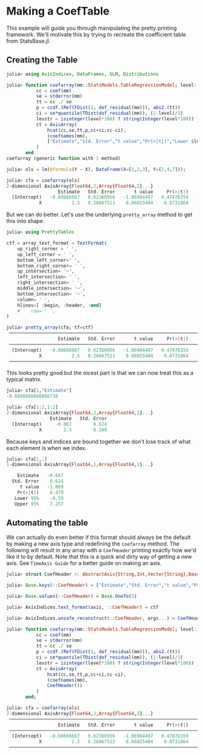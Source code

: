 # Making a CoefTable

This example will guide you through manipulating the pretty printing framework.
We'll motivate this by trying to recreate the coefficient table from StatsBase.jl.

## Creating the Table 
```julia
julia> using AxisIndices, DataFrames, GLM, Distributions

julia> function coefarray(mm::StatsModels.TableRegressionModel; level::Real=0.95)
           cc = coef(mm)
           se = stderror(mm)
           tt = cc ./ se
           p = ccdf.(Ref(FDist(1, dof_residual(mm))), abs2.(tt))
           ci = se*quantile(TDist(dof_residual(mm)), (1-level)/2)
           levstr = isinteger(level*100) ? string(Integer(level*100)) : string(level*100)
           ct = AxisArray(
               hcat(cc,se,tt,p,cc+ci,cc-ci),
               (coefnames(mm),
               ["Estimate","Std. Error","t value","Pr(>|t|)","Lower $levstr%","Upper $levstr%"])
           )
       end
coefarray (generic function with 1 method)

julia> ols = lm(@formula(Y ~ X), DataFrame(X=[1,2,3], Y=[2,4,7]));

julia> cfa = coefarray(ols)
2-dimensional AxisArray{Float64,2,Array{Float64,2}...}
                   Estimate   Std. Error       t value     Pr(>|t|)     Lower 95%    Upper 95%
  (Intercept)   -0.66666667   0.62360956   -1.06904497   0.47876359   -8.59037747   7.25704413
            X           2.5   0.28867513    8.66025404    0.0731864   -1.16796536   6.16796536

```

But we can do better. Let's use the underlying `pretty_array` method to get this into shape.
```julia
julia> using PrettyTables

ctf = array_text_format = TextFormat(
    up_right_corner = ' ',
    up_left_corner = ' ',
    bottom_left_corner=' ',
    bottom_right_corner= ' ',
    up_intersection= '─',
    left_intersection= ' ',
    right_intersection= ' ',
    middle_intersection= '─',
    bottom_intersection= '─',
    column= ' ',
    hlines=[ :begin, :header, :end]
    #    row= ' ',
)

julia> pretty_array(cfa; tf=ctf)
 ──────────────────────────────────────────────────────────────────────────────────────────────
                   Estimate   Std. Error       t value     Pr(>|t|)     Lower 95%    Upper 95%
 ──────────────────────────────────────────────────────────────────────────────────────────────
  (Intercept)   -0.66666667   0.62360956   -1.06904497   0.47876359   -8.59037747   7.25704413
            X           2.5   0.28867513    8.66025404    0.0731864   -1.16796536   6.16796536
 ──────────────────────────────────────────────────────────────────────────────────────────────
```

This looks pretty good but the nicest part is that we can now treat this as a typical matrix.
```julia
julia> cfa[1,"Estimate"]
-0.6666666666666738

julia> cfa[1:2,1:2]
2-dimensional AxisArray{Float64,2,Array{Float64,2}...}
                Estimate   Std. Error
  (Intercept)     -0.667        0.624
            X        2.5        0.289
```

Because keys and indices are bound together we don't lose track of what each element is when we index.
```julia
julia> cfa[1,:]
1-dimensional AxisArray{Float64,1,Array{Float64,1}...}

    Estimate   -0.667
  Std. Error    0.624
     t value   -1.069
    Pr(>|t|)    0.479
   Lower 95%    -8.59
   Upper 95%    7.257

```

## Automating the table

We can actually do even better if this format should always be the default by making a new axis type and redefining the `coefarray` method.
The following will result in any array with a `CoefHeader` printing exactly how we'd like it to by default.
Note that this is a quick and dirty way of getting a new axis.
See `TimeAxis Guide` for a better guide on making an axis.
```julia
julia> struct CoefHeader <: AbstractAxis{String,Int,Vector{String},Base.OneTo{Int}} end

julia> Base.keys(::CoefHeader) = ["Estimate","Std. Error","t value","Pr(>|t|)","Lower 95%","Upper 95%"]

julia> Base.values(::CoefHeader) = Base.OneTo(5)

julia> AxisIndices.text_format(axis, ::CoefHeader) = ctf

julia> AxisIndices.unsafe_reconstruct(::CoefHeader, args...) = CoefHeader()

julia> function coefarray(mm::StatsModels.TableRegressionModel; level::Real=0.95)
           cc = coef(mm)
           se = stderror(mm)
           tt = cc ./ se
           p = ccdf.(Ref(FDist(1, dof_residual(mm))), abs2.(tt))
           ci = se*quantile(TDist(dof_residual(mm)), (1-level)/2)
           levstr = isinteger(level*100) ? string(Integer(level*100)) : string(level*100)
           ct = AxisArray(
               hcat(cc,se,tt,p,cc+ci,cc-ci),
               (coefnames(mm),
               CoefHeader())
           )
       end;

julia> cfa = coefarray(ols)
2-dimensional AxisArray{Float64,2,Array{Float64,2}...}
 ──────────────────────────────────────────────────────────────────────────────────────────────
                   Estimate   Std. Error       t value     Pr(>|t|)     Lower 95%    Upper 95%
 ──────────────────────────────────────────────────────────────────────────────────────────────
  (Intercept)   -0.66666667   0.62360956   -1.06904497   0.47876359   -8.59037747   7.25704413
            X           2.5   0.28867513    8.66025404    0.0731864   -1.16796536   6.16796536
 ──────────────────────────────────────────────────────────────────────────────────────────────

```
